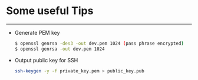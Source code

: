 # Some useful Tips
---------------------

* Generate PEM key

  ```bash
  $ openssl genrsa -des3 -out dev.pem 1024 (pass phrase encrypted)
  $ openssl genrsa -out dev.pem 1024
  ```

* Output public key for SSH
  ```bash
  ssh-keygen -y -f private_key.pem > public_key.pub
  ```
